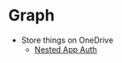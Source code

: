 # Graph

- Store things on OneDrive
    - [Nested App Auth](https://learn.microsoft.com/en-us/office/dev/add-ins/develop/enable-nested-app-authentication-in-your-add-in)
